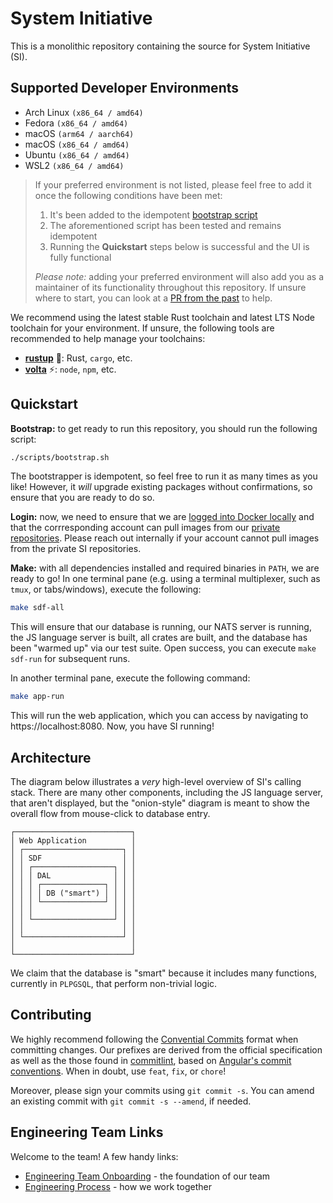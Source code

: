 # System Initiative

This is a monolithic repository containing the source for System Initiative (SI).

## Supported Developer Environments

* Arch Linux `(x86_64 / amd64)`
* Fedora `(x86_64 / amd64)`
* macOS `(arm64 / aarch64)`
* macOS `(x86_64 / amd64)`
* Ubuntu `(x86_64 / amd64)`
* WSL2 `(x86_64 / amd64)`

> If your preferred environment is not listed, please feel free to add it once the following conditions have been met:
>
> 1. It's been added to the idempotent [bootstrap script](./scripts/bootstrap.sh)
> 2. The aforementioned script has been tested and remains idempotent
> 3. Running the **Quickstart** steps below is successful and the UI is fully functional
>
> _Please note:_ adding your preferred environment will also add you as a maintainer of its functionality throughout this repository.
> If unsure where to start, you can look at a [PR from the past](https://github.com/systeminit/si/pull/589) to help.

We recommend using the latest stable Rust toolchain and latest LTS Node toolchain for your environment.
If unsure, the following tools are recommended to help manage your toolchains:

* [**rustup**](https://rustup.rs) 🦀: Rust, `cargo`, etc.
* [**volta**](https://volta.sh) ⚡: `node`, `npm`, etc.

## Quickstart

**Bootstrap:** to get ready to run this repository, you should run the following script:

```bash
./scripts/bootstrap.sh
```

The bootstrapper is idempotent, so feel free to run it as many times as you like!
However, it _will_ upgrade existing packages without confirmations, so ensure that you are ready to do so.

**Login:** now, we need to ensure that we are [logged into Docker locally](https://docs.docker.com/engine/reference/commandline/login/) and that the corrresponding account can pull images from our [private repositories](https://hub.docker.com/orgs/systeminit/repositories).
Please reach out internally if your account cannot pull images from the private SI repositories.

**Make:** with all dependencies installed and required binaries in `PATH`, we are ready to go!
In one terminal pane (e.g. using a terminal multiplexer, such as `tmux`, or tabs/windows), execute the following:

```bash
make sdf-all
```

This will ensure that our database is running, our NATS server is running, the JS language server is built, all crates are built, and the database has been "warmed up" via our test suite.
Open success, you can execute `make sdf-run` for subsequent runs.

In another terminal pane, execute the following command:

```bash
make app-run
```

This will run the web application, which you can access by navigating to https://localhost:8080.
Now, you have SI running!

## Architecture

The diagram below illustrates a _very_ high-level overview of SI's calling stack.
There are many other components, including the JS language server, that aren't displayed, but the "onion-style" diagram is meant to show the overall flow from mouse-click to database entry.

```
┌──────────────────────────┐
│ Web Application          │
│ ┌──────────────────────┐ │
│ │ SDF                  │ │
│ │ ┌──────────────────┐ │ │
│ │ │ DAL              │ │ │
│ │ │ ┌──────────────┐ │ │ │
│ │ │ │ DB ("smart") │ │ │ │
│ │ │ └──────────────┘ │ │ │
│ │ │                  │ │ │
│ │ └──────────────────┘ │ │
│ │                      │ │
│ └──────────────────────┘ │
│                          │
└──────────────────────────┘
```

We claim that the database is "smart" because it includes many functions, currently in `PLPGSQL`, that perform non-trivial logic.

## Contributing

We highly recommend following the [Convential Commits](https://www.conventionalcommits.org/en/v1.0.0/#specification) format when committing changes.
Our prefixes are derived from the official specification as well as the those found in [commitlint](https://github.com/conventional-changelog/commitlint/tree/master/%40commitlint/config-conventional), based on [Angular's commit conventions](https://github.com/angular/angular/blob/master/CONTRIBUTING.md).
When in doubt, use `feat`, `fix`, or `chore`!

Moreover, please sign your commits using `git commit -s`.
You can amend an existing commit with `git commit -s --amend`, if needed.

## Engineering Team Links

Welcome to the team! A few handy links:

* [Engineering Team Onboarding](https://docs.google.com/presentation/d/1Ypesl1iZ5KXI9KBxXINYPlo5TexAuln6Dg26yPXEqbM) - the foundation of our team
* [Engineering Process](https://docs.google.com/document/d/1T3pMkTUX5fhzkBpG4NR3x6DrhZ18xXIjnSYl0g6Ld4o) - how we work together 

